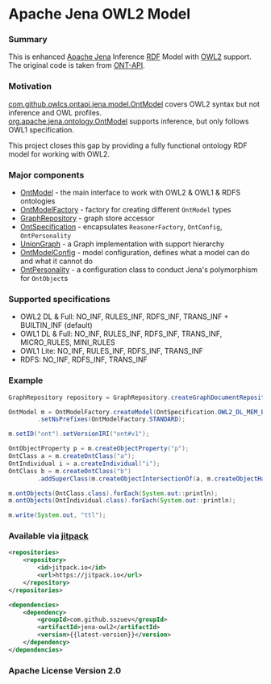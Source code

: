 # Apache Jena OWL2 Model


### Summary

This is enhanced [Apache Jena](https://github.com/apache/jena) Inference [RDF](https://www.w3.org/TR/rdf11-concepts/) Model with [OWL2](https://www.w3.org/TR/owl2-syntax/) support.
The original code is taken from [ONT-API](https://github.com/owlcs/ont-api).

### Motivation

[com.github.owlcs.ontapi.jena.model.OntModel](https://github.com/owlcs/ont-api/blob/3.x.x/jena-impl/src/main/java/com/github/owlcs/ontapi/jena/model/OntModel.java)
covers OWL2 syntax but not inference and OWL profiles.     
[org.apache.jena.ontology.OntModel](https://github.com/apache/jena/blob/main/jena-core/src/main/java/org/apache/jena/ontology/OntModel.java) 
supports inference, but only follows OWL1 specification.

This project closes this gap by providing a fully functional ontology RDF model for working with OWL2. 

### Major components

- [OntModel](src/main/java/com/github/sszuev/jena/ontapi/model/OntModel.java) - the main interface to work with OWL2 & OWL1 & RDFS ontologies
- [OntModelFactory](src/main/java/com/github/sszuev/jena/ontapi/OntModelFactory.java) - factory for creating different `OntModel` types
- [GraphRepository](src/main/java/com/github/sszuev/jena/ontapi/GraphRepository.java) - graph store accessor
- [OntSpecification](src/main/java/com/github/sszuev/jena/ontapi/OntSpecification.java) - encapsulates `ReasonerFactory`, `OntConfig`, `OntPersonality`
- [UnionGraph](src/main/java/com/github/sszuev/jena/ontapi/UnionGraph.java) - a Graph implementation with support hierarchy
- [OntModelConfig](src/main/java/com/github/sszuev/jena/ontapi/OntModelControls.java) - model configuration, defines
  what a model can do and what it cannot do
- [OntPersonality](src/main/java/com/github/sszuev/jena/ontapi/common/OntPersonality.java) - a configuration class
  to conduct Jena's polymorphism for `OntObject`s

### Supported specifications

- OWL2 DL & Full: NO_INF, RULES_INF, RDFS_INF, TRANS_INF + BUILTIN_INF (default)
- OWL1 DL & Full: NO_INF, RULES_INF, RDFS_INF, TRANS_INF, MICRO_RULES, MINI_RULES
- OWL1 Lite: NO_INF, RULES_INF, RDFS_INF, TRANS_INF
- RDFS: NO_INF, RDFS_INF, TRANS_INF

### Example

```java
GraphRepository repository = GraphRepository.createGraphDocumentRepositoryMem();

OntModel m = OntModelFactory.createModel(OntSpecification.OWL2_DL_MEM_BUILTIN_INF, repository)
        .setNsPrefixes(OntModelFactory.STANDARD);

m.setID("ont").setVersionIRI("ont#v1");

OntObjectProperty p = m.createObjectProperty("p");
OntClass a = m.createOntClass("a");
OntIndividual i = a.createIndividual("i");
OntClass b = m.createOntClass("b")
        .addSuperClass(m.createObjectIntersectionOf(a, m.createObjectHasValue(p, i)));

m.ontObjects(OntClass.class).forEach(System.out::println);
m.ontObjects(OntIndividual.class).forEach(System.out::println);

m.write(System.out, "ttl");
```

### Available via [jitpack](https://jitpack.io/#sszuev/jena-owl2/)

```xml
<repositories>
    <repository>
        <id>jitpack.io</id>
        <url>https://jitpack.io</url>
    </repository>
</repositories>

<dependencies>
    <dependency>
        <groupId>com.github.sszuev</groupId>
        <artifactId>jena-owl2</artifactId>
        <version>{{latest-version}}</version>
    </dependency>
</dependencies>
```

### Apache License Version 2.0
